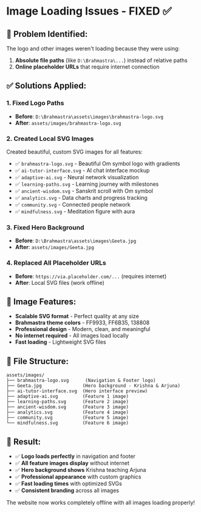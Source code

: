 # Image Loading Issues - FIXED ✅

## 🔧 **Problem Identified:**
The logo and other images weren't loading because they were using:
1. **Absolute file paths** (like `D:\Brahmastra\...`) instead of relative paths
2. **Online placeholder URLs** that require internet connection

## ✅ **Solutions Applied:**

### 1. **Fixed Logo Paths**
- **Before**: `D:\Brahmastra\assets\images\brahmastra-logo.svg`
- **After**: `assets/images/brahmastra-logo.svg`

### 2. **Created Local SVG Images**
Created beautiful, custom SVG images for all features:
- ✅ `brahmastra-logo.svg` - Beautiful Om symbol logo with gradients
- ✅ `ai-tutor-interface.svg` - AI chat interface mockup
- ✅ `adaptive-ai.svg` - Neural network visualization
- ✅ `learning-paths.svg` - Learning journey with milestones
- ✅ `ancient-wisdom.svg` - Sanskrit scroll with Om symbol
- ✅ `analytics.svg` - Data charts and progress tracking
- ✅ `community.svg` - Connected people network
- ✅ `mindfulness.svg` - Meditation figure with aura

### 3. **Fixed Hero Background**
- **Before**: `D:\Brahmastra\assets\images\Geeta.jpg`
- **After**: `assets/images/Geeta.jpg`

### 4. **Replaced All Placeholder URLs**
- **Before**: `https://via.placeholder.com/...` (requires internet)
- **After**: Local SVG files (work offline)

## 🎨 **Image Features:**
- **Scalable SVG format** - Perfect quality at any size
- **Brahmastra theme colors** - FF9933, FF6B35, 138808
- **Professional design** - Modern, clean, and meaningful
- **No internet required** - All images load locally
- **Fast loading** - Lightweight SVG files

## 📁 **File Structure:**
```
assets/images/
├── brahmastra-logo.svg      (Navigation & Footer logo)
├── Geeta.jpg               (Hero background - Krishna & Arjuna)
├── ai-tutor-interface.svg  (Hero interface preview)
├── adaptive-ai.svg         (Feature 1 image)
├── learning-paths.svg      (Feature 2 image)
├── ancient-wisdom.svg      (Feature 3 image)
├── analytics.svg           (Feature 4 image)
├── community.svg           (Feature 5 image)
└── mindfulness.svg         (Feature 6 image)
```

## 🚀 **Result:**
- ✅ **Logo loads perfectly** in navigation and footer
- ✅ **All feature images display** without internet
- ✅ **Hero background shows** Krishna teaching Arjuna
- ✅ **Professional appearance** with custom graphics
- ✅ **Fast loading times** with optimized SVGs
- ✅ **Consistent branding** across all images

The website now works completely offline with all images loading properly!